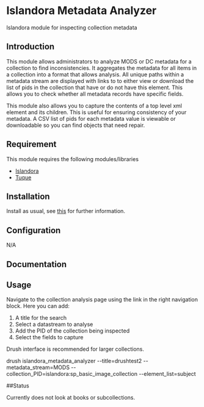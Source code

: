 # Islandora Metadata Analyzer

Islandora module for inspecting collection metadata

## Introduction

This module allows administrators to analyze MODS or DC metadata for a collection to find inconsistencies.  It aggregates the metadata for all items in a collection into a format that allows analysis. All unique paths within a metadata stream are displayed with links to to either view or download the list of pids in the collection that have or do not have this element. This allows you to check whether all metadata records have specific fields.

This module also allows you to capture the contents of a top level xml element and its children.  This is useful for ensuring consistency of your metadata. A CSV list of pids for each metadata value is viewable or downloadable so you can find objects that need repair. 


## Requirement

This module requires the following modules/libraries

* [Islandora](https://github.com/islandora/islandora)
* [Tuque](https://github.com/islandora/tuque)

## Installation

Install as usual, see [this](https://drupal.org/documentation/install/modules-themes/modules-7) for further information.

## Configuration

N/A

## Documentation

## Usage

Navigate to the collection analysis page using the link in the right navigation block. Here you can add:

1. A title for the search
2. Select a datastream to analyse
3. Add the PID of the collection being inspected
4. Select the fields to capture

Drush interface is recommended for larger collections.

drush islandora_metadata_analyzer --title=drushtest2 --metadata_stream=MODS --collection_PID=islandora:sp_basic_image_collection --element_list=subject


##Status

Currently does not look at books or subcollections.



